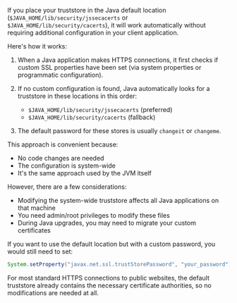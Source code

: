 If you place your truststore in the Java default location (`$JAVA_HOME/lib/security/jssecacerts` or `$JAVA_HOME/lib/security/cacerts`), it will work automatically without requiring additional configuration in your client application.

Here's how it works:

1. When a Java application makes HTTPS connections, it first checks if custom SSL properties have been set (via system properties or programmatic configuration).

2. If no custom configuration is found, Java automatically looks for a truststore in these locations in this order:
   - `$JAVA_HOME/lib/security/jssecacerts` (preferred)
   - `$JAVA_HOME/lib/security/cacerts` (fallback)

3. The default password for these stores is usually `changeit` or `changeme`.

This approach is convenient because:
- No code changes are needed
- The configuration is system-wide
- It's the same approach used by the JVM itself

However, there are a few considerations:

- Modifying the system-wide truststore affects all Java applications on that machine
- You need admin/root privileges to modify these files
- During Java upgrades, you may need to migrate your custom certificates

If you want to use the default location but with a custom password, you would still need to set:
```java
System.setProperty("javax.net.ssl.trustStorePassword", "your_password");
```

For most standard HTTPS connections to public websites, the default truststore already contains the necessary certificate authorities, so no modifications are needed at all.